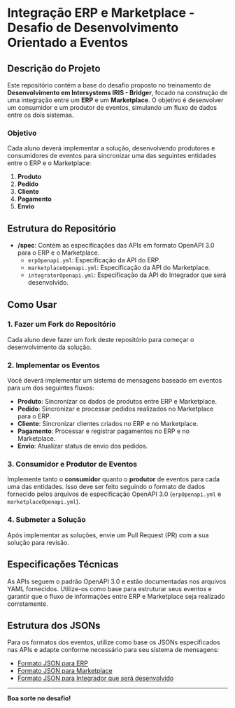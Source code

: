 # Integração ERP e Marketplace - Desafio de Desenvolvimento Orientado a Eventos

## Descrição do Projeto

Este repositório contém a base do desafio proposto no treinamento de **Desenvolvimento em Intersystems IRIS - Bridger**, focado na construção de uma integração entre um **ERP** e um **Marketplace**. O objetivo é desenvolver um consumidor e um produtor de eventos, simulando um fluxo de dados entre os dois sistemas.

### Objetivo

Cada aluno deverá implementar a solução, desenvolvendo produtores e consumidores de eventos para sincronizar uma das seguintes entidades entre o ERP e o Marketplace:

1. **Produto**
2. **Pedido**
3. **Cliente**
4. **Pagamento**
5. **Envio**

## Estrutura do Repositório

- **/spec**: Contém as especificações das APIs em formato OpenAPI 3.0 para o ERP e o Marketplace.
  - `erpOpenapi.yml`: Especificação da API do ERP.
  - `marketplaceOpenapi.yml`: Especificação da API do Marketplace.
  - `integratorOpenapi.yml`: Especificação da API do Integrador que será desenvolvido.

## Como Usar

### 1. Fazer um Fork do Repositório

Cada aluno deve fazer um fork deste repositório para começar o desenvolvimento da solução.

### 2. Implementar os Eventos

Você deverá implementar um sistema de mensagens baseado em eventos para um dos seguintes fluxos:

- **Produto**: Sincronizar os dados de produtos entre ERP e Marketplace.
- **Pedido**: Sincronizar e processar pedidos realizados no Marketplace para o ERP.
- **Cliente**: Sincronizar clientes criados no ERP e no Marketplace.
- **Pagamento**: Processar e registrar pagamentos no ERP e no Marketplace.
- **Envio**: Atualizar status de envio dos pedidos.

### 3. Consumidor e Produtor de Eventos

Implemente tanto o **consumidor** quanto o **produtor** de eventos para cada uma das entidades. Isso deve ser feito seguindo o formato de dados fornecido pelos arquivos de especificação OpenAPI 3.0 (`erpOpenapi.yml` e `marketplaceOpenapi.yml`).

### 4. Submeter a Solução

Após implementar as soluções, envie um Pull Request (PR) com a sua solução para revisão.

## Especificações Técnicas

As APIs seguem o padrão OpenAPI 3.0 e estão documentadas nos arquivos YAML fornecidos. Utilize-os como base para estruturar seus eventos e garantir que o fluxo de informações entre ERP e Marketplace seja realizado corretamente.

## Estrutura dos JSONs

Para os formatos dos eventos, utilize como base os JSONs especificados nas APIs e adapte conforme necessário para seu sistema de mensagens:

- [Formato JSON para ERP](./spec/erpOpenapi.yml)
- [Formato JSON para Marketplace](./spec/marketplaceOpenapi.yml)
- [Formato JSON para Integrador que será desenvolvido](./spec/integratorOpenapi.yml)

---

**Boa sorte no desafio!**
